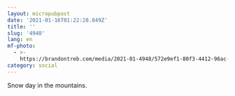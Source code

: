 ```yaml
---
layout: micropubpost
date: '2021-01-16T01:22:28.849Z'
title: ''
slug: '4948'
lang: en
mf-photo:
  - >-
    https://brandontreb.com/media/2021-01-4948/572e9ef1-80f3-4412-96ac-7183d095ed0d.jpeg
category: social
---
```

Snow day in the mountains. 
